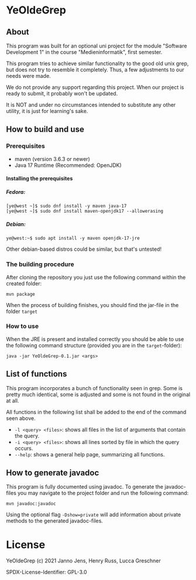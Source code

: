 # YeOldeGrep

## About
This program was built for an optional uni project for the module "Software Development 1" in the course "Medieninformatik", first semester.

This program tries to achieve similar functionality to the good old unix grep, but does not try to resemble it completely. Thus, a few adjustments to our needs were made.

We do not provide any support regarding this project. When our project is ready to submit, it probably won't be updated. 

It is NOT and under no circumstances intended to substitute any other utility, it is just for learning's sake.

## How to build and use

### Prerequisites

- maven (version 3.6.3 or newer)
- Java 17 Runtime (Recommended: OpenJDK)

#### Installing the prerequisites

##### Fedora:

```console
[ye@west ~]$ sudo dnf install -y maven java-17
[ye@west ~]$ sudo dnf install maven-openjdk17 --allowerasing
```

##### Debian:

```console
ye@west:~$ sudo apt install -y maven openjdk-17-jre
```

Other debian-based distros could be similar, but that's untested!

### The building procedure

After cloning the repository you just use the following command within the created folder:

`mvn package`

When the process of building finishes, you should find the jar-file in the folder `target`

### How to use
When the JRE is present and installed correctly you should be able to use the following command structure (provided you are in the `target`-folder):

`java -jar YeOldeGrep-0.1.jar <args>`

## List of functions
This program incorporates a bunch of functionality seen in grep. Some is pretty much identical, some is adjusted and some is not found in the original at all.

All functions in the following list shall be added to the end of the command seen above.

- `-l <query> <files>`: shows all files in the list of arguments that contain the query.
- `-i <query> <files>`: shows all lines sorted by file in which the query occurs.
- `--help`: shows a general help page, summarizing all functions.

## How to generate javadoc
This program is fully documented using javadoc. To generate the javadoc-files you may navigate to the project folder and run the following command:

`mvn javadoc:javadoc`

Using the optional flag `-Dshow=private` will add information about private methods to the generated javadoc-files.

# License
YeOldeGrep (c) 2021 Janno Jens, Henry Russ, Lucca Greschner

SPDX-License-Identifier: GPL-3.0
